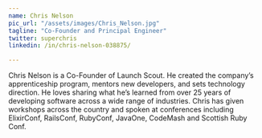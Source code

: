 ```yaml
---
name: Chris Nelson
pic_url: "/assets/images/Chris_Nelson.jpg"
tagline: "Co-Founder and Principal Engineer"
twitter: superchris
linkedin: /in/chris-nelson-038875/

---
```

Chris Nelson is a Co-Founder of Launch Scout. He created the company’s apprenticeship program, mentors new developers, and sets technology direction. He loves sharing what he’s learned from over 25 years of developing software across a wide range of industries. Chris has given workshops across the country and spoken at conferences including ElixirConf, RailsConf, RubyConf, JavaOne, CodeMash and Scottish Ruby Conf.